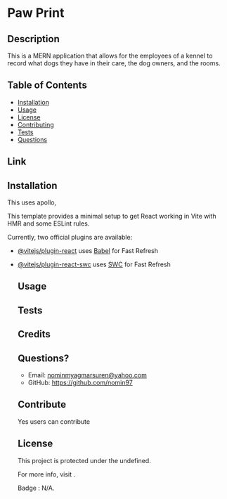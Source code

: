 # Paw Print
  
## Description 
This is a MERN application that allows for the employees of a kennel to record what dogs they have in their care, the dog owners, and the rooms. 
  
## Table of Contents
- [Installation](#installation)
- [Usage](#usage)
- [License](#license)
- [Contributing](#contributing)
- [Tests](#tests)
- [Questions](#questions)
  
## Link
  
  
  ## Installation 
  This uses apollo, 


This template provides a minimal setup to get React working in Vite with HMR and some ESLint rules.

Currently, two official plugins are available:

- [@vitejs/plugin-react](https://github.com/vitejs/vite-plugin-react/blob/main/packages/plugin-react/README.md) uses [Babel](https://babeljs.io/) for Fast Refresh
- [@vitejs/plugin-react-swc](https://github.com/vitejs/vite-plugin-react-swc) uses [SWC](https://swc.rs/) for Fast Refresh

  
  ## Usage
  
  
  ## Tests
  
  
  ## Credits
  
  
  ## Questions?
  * Email: <nominmyagmarsuren@yahoo.com>
  * GitHub: <https://github.com/nomin97>
  
  ## Contribute
  Yes users can contribute
  
  ## License
  This project is protected under the undefined.
  
  For more info, visit .
  
  Badge : N/A.
